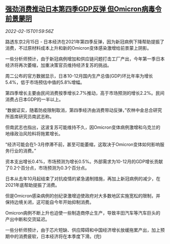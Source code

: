 <!--1644890463000-->
[强劲消费推动日本第四季GDP反弹 但Omicron病毒令前景蒙阴](https://cn.reuters.com/article/japan-q4-gdp-consumption-0215-idCNKBS2KK058)
------

<div><i>2022-02-15T01:59:56Z</i></div><p>路透东京2月15日 - 日本经济在2021年第四季反弹，因为新冠病例下降帮助提振了消费，不过原材料成本上升和新的Omicron变体感染激增给前景蒙上阴影。</p><p>一些分析师预计，由于新冠病例增加和供应链问题打击工厂产出，今年第一季日本经济将再次萎缩，加重决策官员维持经济复苏的挑战。</p><p>周二公布的官方数据显示，日本10-12月国内生产总值(GDP)环比年率为增长5.4%，低于市场预估中值的5.8%增幅。</p><p>第四季增长主要由民间消费按季增长2.7%推动，高于市场预测的增长2.2%。民间消费占日本GDP的一半以上。</p><p>“数据证实，随着防疫限制取消，第四季经济由消费带动反弹，”农林中金总合研究所首席研究员南武志称。</p><p>但南武志也指出，这波复苏可能维持不久，因Omicron变体病例激增和乌克兰的地缘政治风险料将拖累增长。</p><p>“经济可能会在1-3月停滞不前，甚至可能萎缩，这取决于Omicron变体如何影响服务行业的消费。”</p><p>资本支出增长0.4%，市场预测为增长0.5%。外部需求为10-12月的GDP增长贡献了0.2个百分点，市场预测为0.3个百分点。</p><p>日本从去年10月起结束了对抗疫情的紧急遏制措施，再加上新冠病例的减少，在2021年底帮助提振了消费。</p><p>但是Omicron感染病例的创纪录激增迫使政府对大多数地区实施宽松的限制，并保持边境关闭，这可能自今年开始抑制消费。</p><p>Omicron病例不断上升也迫使一些制造商停止生产，导致丰田汽车等汽车巨头的产出中断和交货延迟。</p><p>一些分析师预计，由于芯片短缺、供应障碍和中国经济增长放缓拖累产出，加上预期中的消费疲软，日本经济将在本季度下滑。(完)</p>

